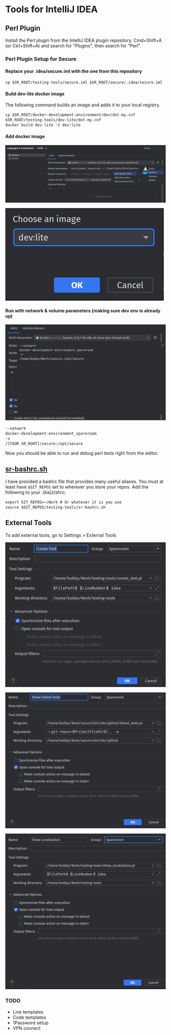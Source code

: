 # Tools for IntelliJ IDEA

## Perl Plugin

Install the Perl plugin from the IntelliJ IDEA plugin repository.
Cmd+Shift+A (or Ctrl+Shift+A) and search for "Plugins", then search for "Perl".

### Perl Plugin Setup for Secure

#### Replace your .idea/secure.iml with the one from this repository

```shell
cp $SR_ROOT/testing-tools/secure.iml $SR_ROOT/secure/.idea/secure.iml
```

#### Build dev-lite docker image

The following command builds an image and adds it to your local
registry.

```shell
cp $SR_ROOT/docker-development-environment/dev/dot-my.cnf $SR_ROOT/testing-tools/dev-lite/dot-my.cnf
docker build dev-lite -t dev:lite
```

#### Add docker image

![img_1.png](images/img_1.png)

![img_2.png](images/img_2.png)

#### Run with network & volume parameters (making sure dev env is already up)

![img_3.png](images/img_3.png)

```
--network
docker-development-environment_spareroom
-v
/[YOUR SR_ROOT]/secure:/opt/secure
```

Now you should be able to run and debug perl tests 
right from the editor.

## [sr-bashrc.sh](sr-bashrc.sh)

I have provided a bashrc file that provides many useful aliases.
You must at least have `$GIT_REPOS` set to wherever you store your repos.
Add the following to your .(ba|z)shrc:

```shell
export GIT_REPOS=~/Work # Or whatever it is you use
source $GIT_REPOS/testing-tools/sr-bashrc.sh
```

## External Tools

To add external tools, go to Settings > External Tools

![img_4.png](images/img_4.png)

![img_5.png](images/img_5.png)

![img_6.png](images/img_6.png)

### TODO

- Live templates
- Code templates
- 1Password setup
- VPN connect